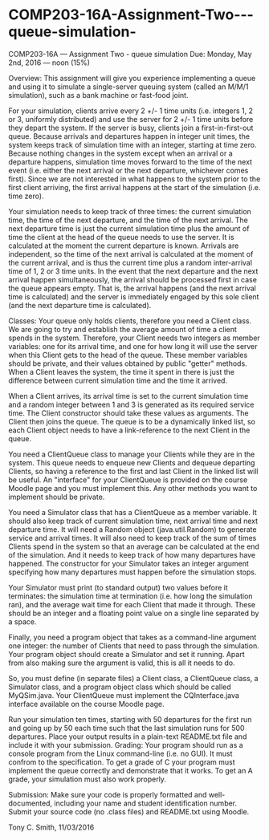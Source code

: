 # COMP203-16A-Assignment-Two---queue-simulation-


COMP203-16A — Assignment Two - queue simulation
Due: Monday, May 2nd, 2016 — noon (15%)

Overview: This assignment will give you experience implementing a queue and using it to simulate a single-server queuing system (called an M/M/1 simulation), such as a bank machine or fast-food joint.

For your simulation, clients arrive every 2 +/- 1 time units (i.e. integers 1, 2 or 3, uniformly distributed) and use the server for 2 +/- 1 time units before they depart the system. If the server is busy, clients join a first-in-first-out queue. Because arrivals and departures happen in integer unit times, the system keeps track of simulation time with an integer, starting at time zero. Because nothing changes in the system except when an arrival or a departure happens, simulation time moves forward to the time of the next event (i.e. either the next arrival or the next departure, whichever comes first). Since we are not interested in what happens to the system prior to the first client arriving, the first arrival happens at the start of the simulation (i.e. time zero).

Your simulation needs to keep track of three times: the current simulation time, the time of the next departure, and the time of the next arrival. The next departure time is just the current simulation time plus the amount of time the client at the head of the queue needs to use the server. It is calculated at the moment the current departure is known. Arrivals are independent, so the time of the next arrival is calculated at the moment of the current arrival, and is thus the current time plus a random inter-arrival time of 1, 2 or 3 time units. In the event that the next departure and the next arrival happen simultaneously, the arrival should be processed first in case the queue appears empty. That is, the arrival happens (and the next arrival time is calculated) and the server is immediately engaged by this sole client (and the next departure time is calculated).

Classes: Your queue only holds clients, therefore you need a Client class. We are going to try and establish the average amount of time a client spends in the system. Therefore, your Client needs two integers as member variables: one for its arrival time, and one for how long it will use the server when this Client gets to the head of the queue. These member variables should be private, and their values obtained by public "getter" methods. When a Client leaves the system, the time it spent in there is just the difference between current simulation time and the time it arrived.

When a Client arrives, its arrival time is set to the current simulation time and a random integer between 1 and 3 is generated as its required service time. The Client constructor should take these values as arguments. The Client then joins the queue. The queue is to be a dynamically linked list, so each Client object needs to have a link-reference to the next Client in the queue.

You need a ClientQueue class to manage your Clients while they are in the system. This queue needs to enqueue new Clients and dequeue departing Clients, so having a reference to the first and last Client in the linked list will be useful. An "interface" for your ClientQueue is provided on the course Moodle page and you must implement this. Any other methods you want to implement should be private.

You need a Simulator class that has a ClientQueue as a member variable. It should also keep track of current simulation time, next arrival time and next departure time. It will need a Random object (java.util.Random) to generate service and arrival times. It will also need to keep track of the sum of times Clients spend in the system so that an average can be calculated at the end of the simulation. And it needs to keep track of how many departures have happened. The constructor for your Simulator takes an integer argument specifying how many departures must happen before the simulation stops.

Your Simulator must print (to standard output) two values before it terminates: the simulation time at termination (i.e. how long the simulation ran), and the average wait time for each Client that made it through. These should be an integer and a floating point value on a single line separated by a space.

Finally, you need a program object that takes as a command-line argument one integer: the number of Clients that need to pass through the simulation. Your program object should create a Simulator and set it running. Apart from also making sure the argument is valid, this is all it needs to do.

So, you must define (in separate files) a Client class, a ClientQueue class, a Simulator class, and a program object class which should be called MyQSim.java. Your ClientQueue must implement the CQInterface.java interface available on the course Moodle page.

Run your simulation ten times, starting with 50 departures for the first run and going up by 50 each time such that the last simulation runs for 500 departures. Place your output results in a plain-text README.txt file and include it with your submission. Grading: Your program should run as a console program from the Linux command-line (i.e. no GUI). It must confrom to the specification. To get a grade of C your program must implement the queue correctly and demonstrate that it works. To get an A grade, your simulation must also work properly.

Submission: Make sure your code is properly formatted and well-documented, including your name and student identification number. Submit your source code (no .class files) and README.txt using Moodle.

Tony C. Smith, 11/03/2016
